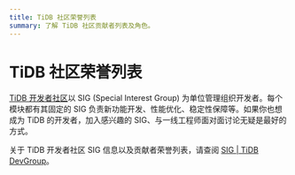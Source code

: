 ```yaml
---
title: TiDB 社区荣誉列表
summary: 了解 TiDB 社区贡献者列表及角色。
---
```


# TiDB 社区荣誉列表

[TiDB 开发者社区](https://developer.tidb.io/)以 SIG (Special Interest Group) 为单位管理组织开发者。每个模块都有其固定的 SIG 负责新功能开发、性能优化、稳定性保障等。如果你也想成为 TiDB 的开发者，加入感兴趣的 SIG、与一线工程师面对面讨论无疑是最好的方式。

关于 TiDB 开发者社区 SIG 信息以及贡献者荣誉列表，请查阅 [SIG | TiDB DevGroup](https://developer.tidb.io/SIG/)。
